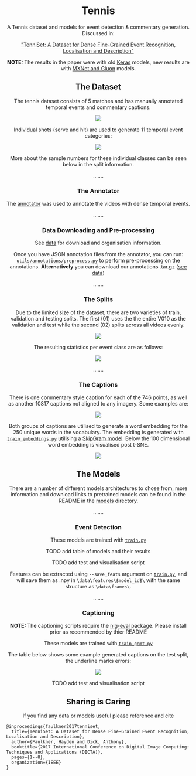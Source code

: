 <h1 align="center">Tennis</h1>
<p align="center">
A Tennis dataset and models for event detection & commentary generation. Discussed in:</p>
<p align="center"><a href="http://hf.id.au/papers/DICTA17_Tennis.pdf">"TenniSet: A Dataset for Dense Fine-Grained Event Recognition, Localisation and Description"</a>
</p>


<p align="center"><b>NOTE: </b>The results in the paper were with old <a href="https://keras.io/">Keras</a> models, new results are
with <a href="https://mxnet.apache.org/">MXNet and Gluon</a> models.</p>


<h2 align='center'></h2>
<h2 align='center'>The Dataset</h2>

<p align="center">The tennis dataset consists of 5 matches and has manually annotated temporal events and commentary 
captions.</p>
<p align="center"><img src="img/annotation_stats.svg"></p>


<p align="center">Individual shots (serve and hit) are used to generate 11 temporal event categories:</p>
<p align="center"><img src="img/tennis_cls_hier.svg"></p>

<p align="center">More about the sample numbers for these individual classes can be seen below in the split information.</p>



<p align="center">.......</p>
<h3 align='center'>The Annotator</h3>
<p align="center">The <a href="https://github.com/HaydenFaulkner/TemporalEventAnnotator">annotator</a> was used to annotate the videos with
dense temporal events. 


<p align="center">.......</p>
<h3 align='center'>Data Downloading and Pre-processing</h3>
<p align="center">See <a href="data">data</a> for download and organisation information.</p>

<p align="center">Once you have JSON annotation files from the annotator, you can run: <a href="utils/annotations/preprocess.py"><code>utils/annotations/preprocess.py</code></a> to perform pre-processing on the annotations. <b>Alternatively</b> you can download our annotations .tar.gz (<a href="data">see data</a>)</p>


<p align="center">.......</p>
<h3 align='center'>The Splits</h3>
<p align="center">Due to the limited size of the dataset, there are two varieties of train, validation and testing splits. The first (01) uses the the entire V010 as the validation and test while the second (02) splits across all videos evenly.</p>
<p align="center"><img src="img/tennis_split_vis.svg"></p>

<p align="center">The resulting statistics per event class are as follows:</p>
<p align="center"><img src="img/splits_table.svg"></p>


<p align="center">.......</p>
<h3 align='center'>The Captions</h3>
<p align="center">There is one commentary style caption for each of the 746 points, as well as another 10817 captions not aligned to any imagery. Some examples are:</p>
<p align="center"><img src="img/tennis_cap_examps.svg"></p>

<p align="center">Both groups of captions are utilised to generate a word embedding for the 250 unique words in the vocabulary. The embedding is generated with <a href="train_embeddings.py"><code>train_embeddings.py</code></a> utilising a <a href="https://papers.nips.cc/paper/5021-distributed-representations-of-words-and-phrases-and-their-compositionality.pdf">SkipGram model</a>. Below the 100 dimensional word embedding is visualised post t-SNE.</p>
<p align="center"><img src="img/tennis_embeddings.svg"></p>


<h2 align='center'></h2>
<h2 align='center'>The Models</h2>
<p align="center">There are a number of different models architectures to chose from, more information and download links to pretrained models can be found in the README in the <a href="models">models</a> directory.</p>

<p align="center">.......</p>
<h3 align='center'>Event Detection</h3>
<p align="center">These models are trained with <a href="train.py"><code>train.py</code></a></p>
<p align="center">TODO add table of models and their results</p>

<p align="center">TODO add test and visualisation script</p>

<p align="center">Features can be extracted using <code>--save_feats</code> argument on <a href="train.py"><code>train.py</code></a>, and will save them as .npy in <code>\data\features\$model_id$\</code> with the same structure as <code>\data\frames\</code>.</p>

<p align="center">.......</p>
<h3 align='center'>Captioning</h3>
<p align="center"><b>NOTE: </b>The captioning scripts require the <a href="https://github.com/Maluuba/nlg-eval">nlg-eval</a> package. Please install prior as recommended by thier README</p>
<p align="center">These models are trained with <a href="train_gnmt.py"><code>train_gnmt.py</code></a></p>
<p align="center">The table below shows some example generated captions on the test split, the underline marks errors:</p>
<p align="center"><img src="img/cap_gen_examples.svg"></p>

<p align="center">TODO add test and visualisation script</p>



<h2 align='center'></h2>
<h2 align='center'>Sharing is Caring</h2>
<p align="center">If you find any data or models useful please reference and cite</p>

```
@inproceedings{faulkner2017tenniset,
  title={TenniSet: A Dataset for Dense Fine-Grained Event Recognition, Localisation and Description},
  author={Faulkner, Hayden and Dick, Anthony},
  booktitle={2017 International Conference on Digital Image Computing: Techniques and Applications (DICTA)},
  pages={1--8},
  organization={IEEE}
}
```